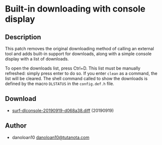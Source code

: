 Built-in downloading with console display
=========================================

Description
-----------

This patch removes the original downloading method of calling
an external tool and adds built-in support for downloads, along with
a simple console display with a list of downloads.

To open the downloads list, press Ctrl+D. This list must be manually
refreshed: simply press enter to do so. If you enter `clean` as a command,
the list will be cleared. The shell command called to show the downloads
is defined by the macro `DLSTATUS` in the `config.def.h` file.

Download
--------

* [surf-dlconsole-20190919-d068a38.diff](surf-dlconsole-20190919-d068a38.diff) (20190919)

Author
------

* danoloan10 <danoloan10@tutanota.com>
